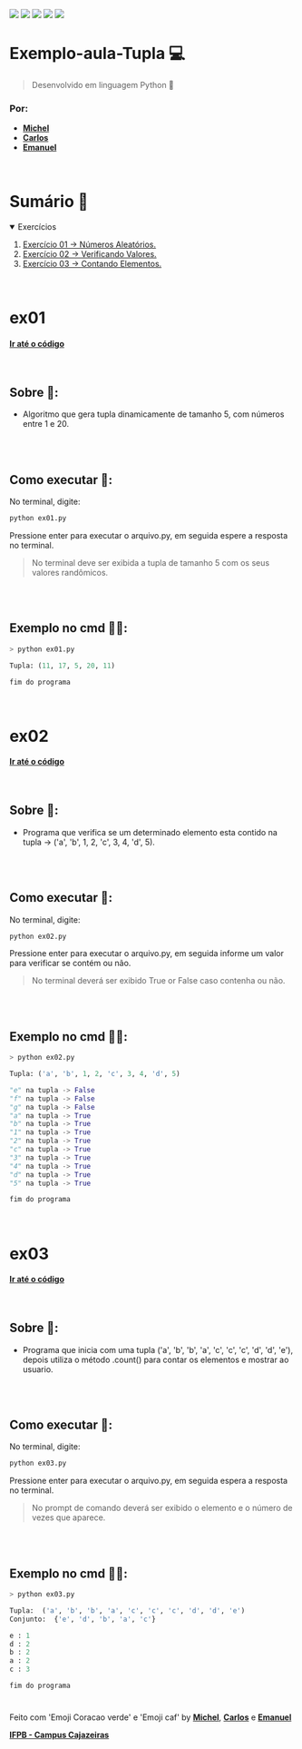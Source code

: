 
<a href="#Sumario"><img src="https://img.shields.io/badge/Exerc%C3%ADcios-4-blue?style=for-the-badge"/></a>
<img src="https://img.shields.io/github/stars/Atividades-de-Algoritmos/Exemplo-aula-Tupla?style=for-the-badge"/>
<img src="https://img.shields.io/badge/Lingua-Portugu%C3%AAs--Brasileiro-brightgreen?style=for-the-badge"/>
<a href="https://github.com/Exemplo-aula-Tupla/graphs/contributors"><img src="https://img.shields.io/github/contributors/Atividades-de-Algoritmos/Exemplo-aula-Tupla.svg?style=for-the-badge"/></a>
<a href="https://github.com/Exemplo-aula-Tupla/blob/main/LICENSE"><img src="https://img.shields.io/github/license/Atividades-de-Algoritmos/Exemplo-aula-Tupla.svg?style=for-the-badge"/></a>

# Exemplo-aula-Tupla 💻
> Desenvolvido em linguagem Python 🐍
### Por:
- [**Michel**](https://github.com/MichelZero)
- [**Carlos**](https://github.com/SmokeDevL)
- [**Emanuel**](https://github.com/emanuelfranklyn)

<br>

# Sumário 🧮
<details open="open">
<summary>Exercícios</summary>
<ol>
<li>
<a href="#ex01">Exercício 01 -> Números Aleatórios.</a>
</li>
<li>
<a href="#ex02">Exercício 02 -> Verificando Valores.</a>
</li>
<li>
<a href="#ex03">Exercício 03 -> Contando Elementos.</a>
</li>
</ol>
</details>


<br>

# ex01
#### <a href="https://github.com/Atividades-de-Algoritmos/Exemplo-aula-Tupla/blob/main/ex01.py">Ir até o código</a>

<br>

## Sobre 📒:
- Algoritmo que gera tupla dinamicamente de tamanho 5, com números entre 1 e 20.

<br><br>

## Como executar 💽:

No terminal, digite:
```cmd
python ex01.py
```

Pressione enter para executar o arquivo.py, em seguida espere a resposta no terminal.

> No terminal deve ser exibida a tupla de tamanho 5 com os seus valores randômicos.

<br><br>

## Exemplo no cmd 👩‍💻:
```python
> python ex01.py

Tupla: (11, 17, 5, 20, 11)

fim do programa
```

<br>

# ex02
#### <a href="https://github.com/Atividades-de-Algoritmos/Exemplo-aula-Tupla/blob/main/ex02.py">Ir até o código</a>

<br>

## Sobre 📒:
- Programa que verifica se um determinado elemento esta contido na tupla -> ('a', 'b', 1, 2, 'c', 3, 4, 'd', 5).

<br><br>

## Como executar 💽:

No terminal, digite:
```cmd
python ex02.py
```

Pressione enter para executar o arquivo.py, em seguida informe um valor para verificar se contém ou não.

> No terminal deverá ser exibido True or False caso contenha ou não.

<br><br>

## Exemplo no cmd 👩‍💻:
```python
> python ex02.py

Tupla: ('a', 'b', 1, 2, 'c', 3, 4, 'd', 5)

"e" na tupla -> False
"f" na tupla -> False
"g" na tupla -> False
"a" na tupla -> True
"b" na tupla -> True
"1" na tupla -> True
"2" na tupla -> True
"c" na tupla -> True
"3" na tupla -> True
"4" na tupla -> True
"d" na tupla -> True
"5" na tupla -> True

fim do programa
```

<br>

# ex03
#### <a href="https://github.com/Atividades-de-Algoritmos/Exemplo-aula-Tupla/blob/main/ex03.py">Ir até o código</a>

<br>

## Sobre 📒:
- Programa que inicia com uma tupla ('a', 'b', 'b', 'a', 'c', 'c', 'c', 'd', 'd', 'e'), depois utiliza o método .count() para contar os elementos e mostrar ao usuario.

<br><br>

## Como executar 💽:

No terminal, digite:
```cmd
python ex03.py
```

Pressione enter para executar o arquivo.py, em seguida espera a resposta no terminal.

> No prompt de comando deverá ser exibido o elemento e o número de vezes que aparece.

<br><br>

## Exemplo no cmd 👩‍💻:
```python
> python ex03.py

Tupla:  ('a', 'b', 'b', 'a', 'c', 'c', 'c', 'd', 'd', 'e')
Conjunto:  {'e', 'd', 'b', 'a', 'c'}

e : 1
d : 2
b : 2
a : 2
c : 3

fim do programa
```

#

Feito com 'Emoji Coracao verde' e 'Emoji caf' by [**Michel**](https://github.com/MichelZero), [**Carlos**](https://github.com/SmokeDevL) e [**Emanuel**](https://github.com/emanuelfranklyn)

[**IFPB - Campus Cajazeiras**](https://www.ifpb.edu.br)